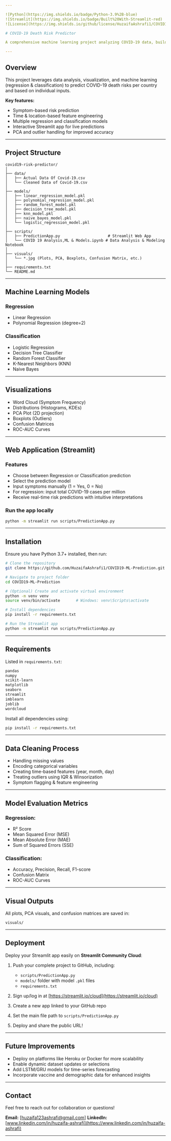 ```yaml
---

![Python](https://img.shields.io/badge/Python-3.9%2B-blue)
![Streamlit](https://img.shields.io/badge/Built%20With-Streamlit-red)
![License](https://img.shields.io/github/license/HuzaifaAshrafi1/COVID19-ML-Prediction)

# COVID-19 Death Risk Predictor

A comprehensive machine learning project analyzing COVID-19 data, building predictive models, and deploying a Streamlit web app to estimate death risk based on user symptoms.

---
```


## Overview

This project leverages data analysis, visualization, and machine learning (regression & classification) to predict COVID-19 death risks per country and based on individual inputs.

**Key features:**

* Symptom-based risk prediction
* Time & location-based feature engineering
* Multiple regression and classification models
* Interactive Streamlit app for live predictions
* PCA and outlier handling for improved accuracy

---

## Project Structure

```
covid19-risk-predictor/
│
├── data/
│   ├── Actual Data Of Covid-19.csv
│   └── Cleaned Data of Covid-19.csv
│
├── models/
│   ├── linear_regression_model.pkl
│   ├── polynomial_regression_model.pkl
│   ├── random_forest_model.pkl
│   ├── decision_tree_model.pkl
│   ├── knn_model.pkl
│   ├── naive_bayes_model.pkl
│   └── logistic_regression_model.pkl
│
├── scripts/
│   ├── PredictionApp.py                     # Streamlit Web App
│   └── COVID 19 Analysis,ML & Models.ipynb # Data Analysis & Modeling Notebook
│
├── visuals/
│   └── *.jpg (Plots, PCA, Boxplots, Confusion Matrix, etc.)
│
├── requirements.txt
└── README.md
```

---

## Machine Learning Models

### Regression

* Linear Regression
* Polynomial Regression (degree=2)

### Classification

* Logistic Regression
* Decision Tree Classifier
* Random Forest Classifier
* K-Nearest Neighbors (KNN)
* Naive Bayes

---

## Visualizations

* Word Cloud (Symptom Frequency)
* Distributions (Histograms, KDEs)
* PCA Plot (2D projection)
* Boxplots (Outliers)
* Confusion Matrices
* ROC-AUC Curves

---

## Web Application (Streamlit)

### Features

* Choose between Regression or Classification prediction
* Select the prediction model
* Input symptoms manually (1 = Yes, 0 = No)
* For regression: input total COVID-19 cases per million
* Receive real-time risk predictions with intuitive interpretations

### Run the app locally

```bash
python -m streamlit run scripts/PredictionApp.py
```

---

## Installation

Ensure you have Python 3.7+ installed, then run:

```bash
# Clone the repository
git clone https://github.com/HuzaifaAshrafi1/COVID19-ML-Prediction.git

# Navigate to project folder
cd COVID19-ML-Prediction

# (Optional) Create and activate virtual environment
python -m venv venv
source venv/bin/activate       # Windows: venv\Scripts\activate

# Install dependencies
pip install -r requirements.txt

# Run the Streamlit app
python -m streamlit run scripts/PredictionApp.py
```

---

## Requirements

Listed in `requirements.txt`:

```txt
pandas
numpy
scikit-learn
matplotlib
seaborn
streamlit
imblearn
joblib
wordcloud
```

Install all dependencies using:

```bash
pip install -r requirements.txt
```

---

## Data Cleaning Process

* Handling missing values
* Encoding categorical variables
* Creating time-based features (year, month, day)
* Treating outliers using IQR & Winsorization
* Symptom flagging & feature engineering

---

## Model Evaluation Metrics

### Regression:

* R² Score
* Mean Squared Error (MSE)
* Mean Absolute Error (MAE)
* Sum of Squared Errors (SSE)

### Classification:

* Accuracy, Precision, Recall, F1-score
* Confusion Matrix
* ROC-AUC Curves

---

## Visual Outputs

All plots, PCA visuals, and confusion matrices are saved in:

```
visuals/
```

---

## Deployment

Deploy your Streamlit app easily on **Streamlit Community Cloud**:

1. Push your complete project to GitHub, including:

   * `scripts/PredictionApp.py`
   * `models/` folder with model `.pkl` files
   * `requirements.txt`
2. Sign up/log in at [https://streamlit.io/cloud](https://streamlit.io/cloud)
3. Create a new app linked to your GitHub repo
4. Set the main file path to `scripts/PredictionApp.py`
5. Deploy and share the public URL!

---

## Future Improvements

* Deploy on platforms like Heroku or Docker for more scalability
* Enable dynamic dataset updates or selections
* Add LSTM/GRU models for time-series forecasting
* Incorporate vaccine and demographic data for enhanced insights

---

## Contact

Feel free to reach out for collaboration or questions!

**Email:** \[[huzaifa123ashrafi@gmail.com](mailto:huzaifa123ashrafi@gmail.com)]
**LinkedIn:** [www.linkedin.com/in/huzaifa-ashrafi](https://www.linkedin.com/in/huzaifa-ashrafi)

---
